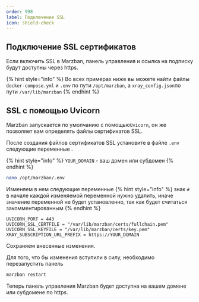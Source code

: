 ```yaml
---
order: 998
label: Подключение SSL
icon: shield-check
---
```


## Подключение SSL сертификатов

Если включить SSL в Marzban, панель управления и ссылка на подписку будут доступны через https. 

{% hint style="info" %}
Во всех примерах ниже вы можете найти файлы `docker-compose.yml` и `.env` по пути `/opt/marzban‍‍‍`, а `xray_config.json`по пути `/var/lib/marzban`
{% endhint %}

## SSL с помощью Uvicorn

Marzban запускается по умолчанию с помощью`Uvicorn`, он же позволяет вам определять файлы сертификатов SSL.

После создания файлов сертификатов SSL установите в файле `.env` следующие переменные .

{% hint style="info" %}
`YOUR_DOMAIN` - ваш домен или субдомен
{% endhint %}

```bash
nano /opt/marzban/.env
```

Изменяем в нем следующие переменные
{% hint style="info" %}
знак `#` в начале каждой изменяемой переменной нужно удалить, иначе значение переменной не будет установленно, так как будет считаться закомментированным
{% endhint %}
```
UVICORN_PORT = 443
UVICORN_SSL_CERTFILE = "/var/lib/marzban/certs/fullchain.pem"
UVICORN_SSL_KEYFILE = "/var/lib/marzban/certs/key.pem"
XRAY_SUBSCRIPTION_URL_PREFIX = https://YOUR_DOMAIN
```
Сохраняем внесенные изменения.

Для того, что бы изменения вступили в силу, необходимо перезапустить панель 
```bash
marzban restart
``` 
Теперь панель управления Marzban будет доступна на вашем домене или субдомене по https.
